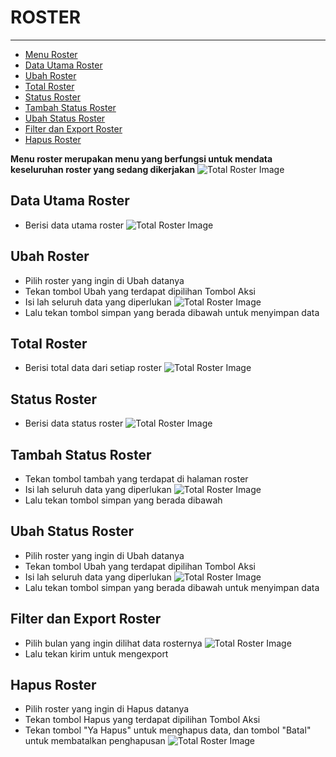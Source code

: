 # ROSTER

---

- [Menu Roster](#menu-roster)
- [Data Utama Roster](#data-utama-roster)
- [Ubah Roster](#ubah-roster)
- [Total Roster](#total-roster)
- [Status Roster](#status-roster)
- [Tambah Status Roster](#tambah-status-roster)
- [Ubah Status Roster](#ubah-status-roster)
- [Filter dan Export Roster](#filter-roster)
- [Hapus Roster](#hapus-roster)

<a name="menu-roster"></a>

**Menu roster merupakan menu yang berfungsi untuk mendata keseluruhan roster yang sedang dikerjakan**
![Total Roster Image](/dokumentasi/menu/roster/1.png)

<a name="data-utama-roster"></a>

## Data Utama Roster

- Berisi data utama roster
![Total Roster Image](/dokumentasi/menu/roster/1.png)
<!-- - Lalu tekan tombol simpan yang berada dibawah -->

<a name="ubah-roster"></a>

## Ubah Roster

- Pilih roster yang ingin di Ubah datanya
- Tekan tombol Ubah yang terdapat dipilihan Tombol Aksi
- Isi lah seluruh data yang diperlukan
![Total Roster Image](/dokumentasi/menu/roster/2.png)
- Lalu tekan tombol simpan yang berada dibawah untuk menyimpan data

<a name="total-roster"></a>

## Total Roster

- Berisi total data dari setiap roster
![Total Roster Image](/dokumentasi/menu/roster/3.png)
<!-- - Lalu tekan tombol simpan yang berada dibawah -->

<a name="status-roster"></a>

## Status Roster

- Berisi data status roster
![Total Roster Image](/dokumentasi/menu/roster/4.png)
<!-- - Lalu tekan tombol simpan yang berada dibawah -->

<a name="tambah-status-roster"></a>

## Tambah Status Roster

- Tekan tombol tambah yang terdapat di halaman roster
- Isi lah seluruh data yang diperlukan
![Total Roster Image](/dokumentasi/menu/roster/5.png)
- Lalu tekan tombol simpan yang berada dibawah

<a name="ubah-status-roster"></a>

## Ubah Status Roster
- Pilih roster yang ingin di Ubah datanya
- Tekan tombol Ubah yang terdapat dipilihan Tombol Aksi
- Isi lah seluruh data yang diperlukan
![Total Roster Image](/dokumentasi/menu/roster/6.png)
- Lalu tekan tombol simpan yang berada dibawah untuk menyimpan data

<a name="filter-roster"></a>

## Filter dan Export Roster

- Pilih bulan yang ingin dilihat data rosternya
![Total Roster Image](/dokumentasi/menu/roster/8.png)
- Lalu tekan kirim untuk mengexport

<a name="hapus-roster"></a>

## Hapus Roster

- Pilih roster yang ingin di Hapus datanya
- Tekan tombol Hapus yang terdapat dipilihan Tombol Aksi
- Tekan tombol "Ya Hapus" untuk menghapus data, dan tombol "Batal" untuk membatalkan penghapusan
![Total Roster Image](/dokumentasi/menu/roster/7.png)
